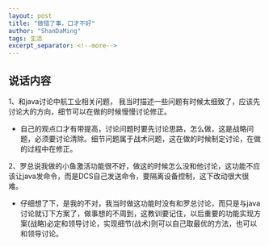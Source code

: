 ```yaml
---
layout: post
title: "做错了事，口才不好"
author: "ShanDaMing"
tags: 生活
excerpt_separator: <!--more-->
---
```


## 说话内容
1、和java讨论中航工业相关问题，<!--more--> 我当时描述一些问题有时候太细致了，应该先讨论大的方向，细节可以在做的时候慢慢讨论修正。
* 自己的观点口才有带提高，讨论问题时要先讨论思路，怎么做，这是战略问题，必须要讨论清除。细节问题属于战术问题，这在做的时候制定讨论，在做的过程中在修正。

2、罗总说我做的小鱼激活功能很不好，做这的时候怎么没和他讨论，这功能不应该让java发命令，而是DCS自己发送命令，要隔离设备控制，这下改动很大很难。
* 仔细想了下，是我的不对，我当时做这功能时没有和罗总讨论，而只是与java讨论就订下方案了，做事想的不周到，这教训要记住，以后重要的功能实现方案(战略)必定和领导讨论，实现细节(战术)则可以自己取最优的方法，也可以和领导讨论。
